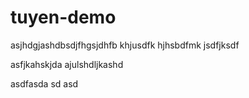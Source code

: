 # tuyen-demo
asjhdgjashdbsdjfhgsjdhfb khjusdfk hjhsbdfmk jsdfjksdf

asfjkahskjda
ajulshdljkashd


asdfasda
sd
asd

